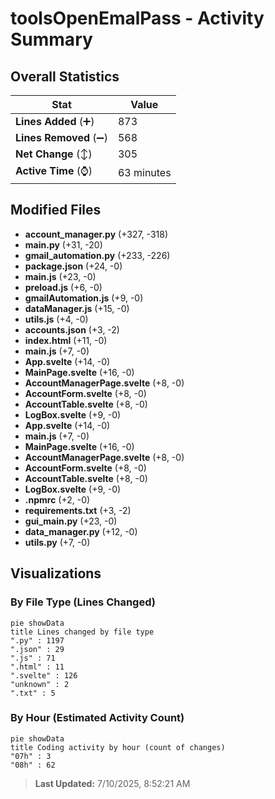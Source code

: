 # toolsOpenEmalPass - Activity Summary 

## Overall Statistics

| Stat                   | Value                                                             |
| ---------------------- | ----------------------------------------------------------------- |
| **Lines Added** (➕)   | 873                                          |
| **Lines Removed** (➖) | 568                                        |
| **Net Change** (↕)    | 305                |
| **Active Time** (⌚)   | 63 minutes |


## Modified Files
- **account_manager.py** (+327, -318)
- **main.py** (+31, -20)
- **gmail_automation.py** (+233, -226)
- **package.json** (+24, -0)
- **main.js** (+23, -0)
- **preload.js** (+6, -0)
- **gmailAutomation.js** (+9, -0)
- **dataManager.js** (+15, -0)
- **utils.js** (+4, -0)
- **accounts.json** (+3, -2)
- **index.html** (+11, -0)
- **main.js** (+7, -0)
- **App.svelte** (+14, -0)
- **MainPage.svelte** (+16, -0)
- **AccountManagerPage.svelte** (+8, -0)
- **AccountForm.svelte** (+8, -0)
- **AccountTable.svelte** (+8, -0)
- **LogBox.svelte** (+9, -0)
- **App.svelte** (+14, -0)
- **main.js** (+7, -0)
- **MainPage.svelte** (+16, -0)
- **AccountManagerPage.svelte** (+8, -0)
- **AccountForm.svelte** (+8, -0)
- **AccountTable.svelte** (+8, -0)
- **LogBox.svelte** (+9, -0)
- **.npmrc** (+2, -0)
- **requirements.txt** (+3, -2)
- **gui_main.py** (+23, -0)
- **data_manager.py** (+12, -0)
- **utils.py** (+7, -0)

## Visualizations

### By File Type (Lines Changed)

```mermaid
pie showData
title Lines changed by file type
".py" : 1197
".json" : 29
".js" : 71
".html" : 11
".svelte" : 126
"unknown" : 2
".txt" : 5
```

### By Hour (Estimated Activity Count)

```mermaid
pie showData
title Coding activity by hour (count of changes)
"07h" : 3
"08h" : 62
```


> **Last Updated:** 7/10/2025, 8:52:21 AM